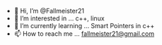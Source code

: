 - 👋 Hi, I’m @Fallmeister21
- 👀 I’m interested in ... c++, linux
- 🌱 I’m currently learning ... Smart Pointers in c++
- 📫 How to reach me ... fallmeister21@gmail.com

<!---
Fallmeister21/Fallmeister21 is a ✨ special ✨ repository because its `README.md` (this file) appears on your GitHub profile.
You can click the Preview link to take a look at your changes.
--->
